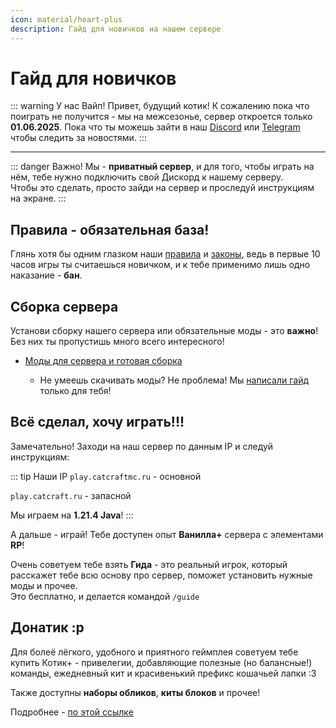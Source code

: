 ```yaml
---
icon: material/heart-plus
description: Гайд для новичков на нашем сервере
---
```


# Гайд для новичков

::: warning У нас Вайп!
Привет, будущий котик! К сожалению пока что поиграть не получится - мы на межсезонье, сервер откроется только **01.06.2025**.
Пока что ты можешь зайти в наш [Discord](https://discord.gg/catcraftmc) или [Telegram](https://t.me/catcraftmc_tg) чтобы следить за новостями.
:::

***

::: danger Важно!
Мы - **приватный сервер**, и для того, чтобы играть на нём, тебе нужно подключить свой Дискорд к нашему серверу.  
Чтобы это сделать, просто зайди на сервер и проследуй инструкциям на экране.
:::

## Правила - обязательная база!

Глянь хотя бы одним глазком наши [правила](./rules/rules.md) и [законы](./rules/laws.md), ведь в первые 10 часов игры ты считаешься новичком, и к тебе применимо лишь одно наказание - **бан**.

## Сборка сервера
Установи сборку нашего сервера или обязательные моды - это <span class="red">**важно**</span>! Без них ты пропустишь много всего интересного!

- [Моды для сервера и готовая сборка](./mods.md)

    - Не умеешь скачивать моды? Не проблема! Мы [написали гайд](../guides/tech/mod_download.md) только для тебя!

## Всё сделал, хочу играть!!!

Замечательно! Заходи на наш сервер по данным IP и следуй инструкциям:

::: tip Наши IP
`play.catcraftmc.ru` - основной

`play.catcraft.ru` - запасной

Мы играем на **1.21.4 Java**!
:::

А дальше - играй! Тебе доступен опыт **Ванилла+** сервера с элементами **RP**!

Очень советуем тебе взять **Гида** - это реальный игрок, который расскажет тебе всю основу про сервер, поможет установить нужные моды и прочее.  
Это бесплатно, и делается командой `/guide`

## Донатик :р

Для болеё лёгкого, удобного и приятного геймплея советуем тебе купить <span class="neon">Котик+</span> - привелегии, добавляющие полезные (но балансные!) команды, ежедневный кит и красивенький префикс кошачьей лапки :3

Также доступны **наборы обликов**, **киты блоков** и прочее!

Подробнее - [по этой ссылке](./donate.md)